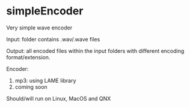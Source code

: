 # simpleEncoder
Very simple wave encoder

Input: folder contains .wav/.wave files

Output: all encoded files within the input folders with different encoding format/extension.

Encoder:
1) mp3: using LAME library
2) coming soon

Should/will run on Linux, MacOS and QNX
